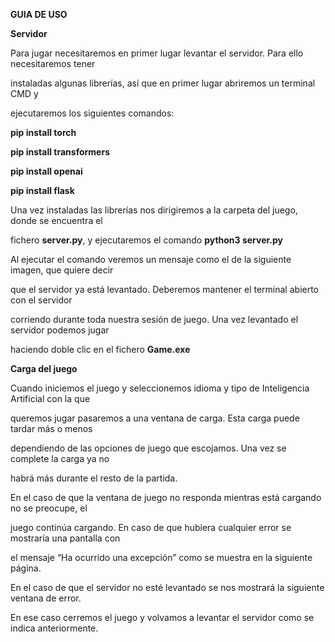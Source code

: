 ﻿

**GUIA DE USO**

**Servidor**

Para jugar necesitaremos en primer lugar levantar el servidor. Para ello necesitaremos tener

instaladas algunas librerías, así que en primer lugar abriremos un terminal CMD y

ejecutaremos los siguientes comandos:

**pip install torch**

**pip install transformers**

**pip install openai**

**pip install flask**

Una vez instaladas las librerías nos dirigiremos a la carpeta del juego, donde se encuentra el

fichero **server.py**, y ejecutaremos el comando **python3 server.py**

Al ejecutar el comando veremos un mensaje como el de la siguiente imagen, que quiere decir

que el servidor ya está levantado. Deberemos mantener el terminal abierto con el servidor

corriendo durante toda nuestra sesión de juego. Una vez levantado el servidor podemos jugar

haciendo doble clic en el fichero **Game.exe**





**Carga del juego**

Cuando iniciemos el juego y seleccionemos idioma y tipo de Inteligencia Artificial con la que

queremos jugar pasaremos a una ventana de carga. Esta carga puede tardar más o menos

dependiendo de las opciones de juego que escojamos. Una vez se complete la carga ya no

habrá más durante el resto de la partida.

En el caso de que la ventana de juego no responda mientras está cargando no se preocupe, el

juego continúa cargando. En caso de que hubiera cualquier error se mostraría una pantalla con

el mensaje “Ha ocurrido una excepción” como se muestra en la siguiente página.





En el caso de que el servidor no esté levantado se nos mostrará la siguiente ventana de error.

En ese caso cerremos el juego y volvamos a levantar el servidor como se indica anteriormente.

